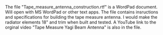 The file "Tape_measure_antenna_construction.rtf" is a WordPad document. Will open with MS WordPad or other text apps.
The file contains insructions and specifications for building the tape measure antenna. I would make the radiator elements 18" and trim when built and tested. 
A YouTube link to the orginal video "Tape Measure Yagi Beam Antenna" is also in the file.
